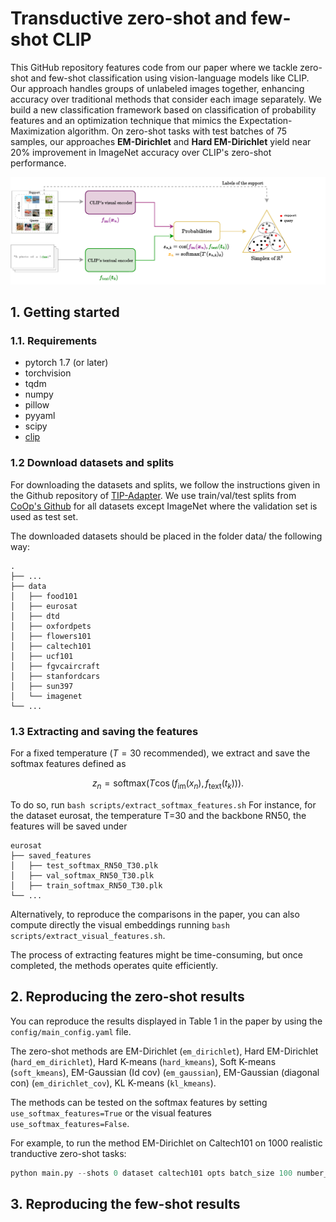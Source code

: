 # Transductive zero-shot and few-shot CLIP

This GitHub repository features code from our paper where we tackle zero-shot and few-shot classification using vision-language models like CLIP. Our approach handles groups of unlabeled images together, enhancing accuracy over traditional methods that consider each image separately. We build a new classification framework based on classification of probability features and an optimization technique that mimics the Expectation-Maximization algorithm. On zero-shot tasks with test batches of 75 samples, our approaches **EM-Dirichlet** and **Hard EM-Dirichlet** yield near 20$\%$ improvement in ImageNet accuracy over CLIP's zero-shot performance. 

<img src="framework.pdf" scale=0.8/>

## 1. Getting started

### 1.1. Requirements

- pytorch 1.7 (or later)
- torchvision 
- tqdm
- numpy
- pillow
- pyyaml
- scipy
- [clip](https://github.com/openai/CLIP)


### 1.2 Download datasets and splits
For downloading the datasets and splits, we follow the instructions given in the Github repository of [TIP-Adapter](https://github.com/gaopengcuhk/Tip-Adapter). We use train/val/test splits from [CoOp's Github](https://github.com/KaiyangZhou/CoOp) for all datasets except ImageNet where the validation set is used as test set.

The downloaded datasets should be placed in the folder data/ the following way:

    .
    ├── ...
    ├── data           
    │   ├── food101       
    │   ├── eurosat       
    │   ├── dtd       
    │   ├── oxfordpets       
    │   ├── flowers101     
    │   ├── caltech101      
    │   ├── ucf101       
    │   ├── fgvcaircraft                
    │   ├── stanfordcars      
    │   ├── sun397        
    │   └── imagenet               
    └── ...

### 1.3 Extracting and saving the features
For a fixed temperature ($T=30$ recommended), we extract and save the softmax features defined as
```math 
z_n = \text{softmax}(T \cos(f_{\text{im}}(x_n), f_{\text{text}}(t_k) )).
```
To do so, run ```bash scripts/extract_softmax_features.sh```
For instance, for the dataset eurosat, the temperature T=30 and the backbone RN50, the features will be saved under

    eurosat
    ├── saved_features                    
    │   ├── test_softmax_RN50_T30.plk
    │   ├── val_softmax_RN50_T30.plk           
    │   ├── train_softmax_RN50_T30.plk           
    └── ...

Alternatively, to reproduce the comparisons in the paper, you can also compute directly the visual embeddings running ```bash scripts/extract_visual_features.sh```.

The process of extracting features might be time-consuming, but once completed, the methods operates quite efficiently.

## 2. Reproducing the zero-shot results

You can reproduce the results displayed in Table 1 in the paper by using the ```config/main_config.yaml``` file.

The zero-shot methods are EM-Dirichlet (```em_dirichlet```), Hard EM-Dirichlet (```hard_em_dirichlet```), Hard K-means (```hard_kmeans```), Soft K-means (```soft_kmeans```), EM-Gaussian (Id cov) (```em_gaussian```), EM-Gaussian (diagonal con) (```em_dirichlet_cov```), KL K-means (```kl_kmeans```). 

The methods can be tested on the softmax features by setting ```use_softmax_features=True``` or the visual features ```use_softmax_features=False```.

For example, to run the method EM-Dirichlet on Caltech101 on 1000 realistic tranductive zero-shot tasks: 
```python
python main.py --shots 0 dataset caltech101 opts batch_size 100 number_tasks 1000 use_softmax_feature True
```

## 3. Reproducing the few-shot results







